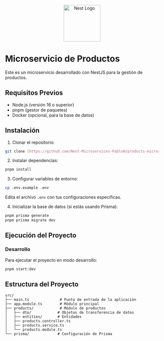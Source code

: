 <p align="center">
  <a href="http://nestjs.com/" target="blank"><img src="https://nestjs.com/img/logo-small.svg" width="120" alt="Nest Logo" /></a>
</p>

# Microservicio de Productos

Este es un microservicio desarrollado con NestJS para la gestión de productos.

## Requisitos Previos

- Node.js (versión 16 o superior)
- pnpm (gestor de paquetes)
- Docker (opcional, para la base de datos)

## Instalación

1. Clonar el repositorio:
```bash
git clone [https://github.com/Nest-Microservices-PabloH/products-microservice.git]
```

2. Instalar dependencias:
```bash
pnpm install
```

3. Configurar variables de entorno:
```bash
cp .env.example .env
```
Edita el archivo `.env` con tus configuraciones específicas.

4. Inicializar la base de datos (si estás usando Prisma):
```bash
pnpm prisma generate
pnpm prisma migrate dev
```

## Ejecución del Proyecto

### Desarrollo
Para ejecutar el proyecto en modo desarrollo:
```bash
pnpm start:dev
```

## Estructura del Proyecto

```
src/
├── main.ts              # Punto de entrada de la aplicación
├── app.module.ts        # Módulo principal
├── products/            # Módulo de productos
│   ├── dto/            # Objetos de transferencia de datos
│   ├── entities/       # Entidades
│   ├── products.controller.ts
│   ├── products.service.ts
│   └── products.module.ts
└── prisma/             # Configuración de Prisma
```
